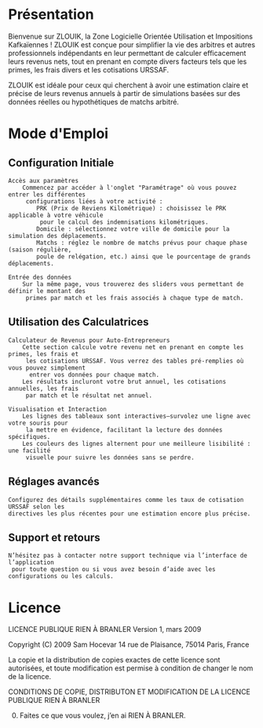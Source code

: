 # Présentation

Bienvenue sur ZLOUIK, la Zone Logicielle Orientée Utilisation et Impositions Kafkaïennes !
ZLOUIK est conçue pour simplifier la vie des arbitres et autres professionnels indépendants en leur
 permettant de calculer efficacement leurs revenus nets, tout en prenant en compte divers facteurs
  tels que les primes, les frais divers et les cotisations URSSAF.

ZLOUIK est idéale pour ceux qui cherchent à avoir une estimation claire et précise de leurs
 revenus annuels à partir de simulations basées sur des données réelles ou hypothétiques
  de matchs arbitré.

# Mode d'Emploi

## Configuration Initiale

    Accès aux paramètres
        Commencez par accéder à l'onglet "Paramétrage" où vous pouvez entrer les différentes
         configurations liées à votre activité :
            PRK (Prix de Reviens Kilométrique) : choisissez le PRK applicable à votre véhicule
             pour le calcul des indemnisations kilométriques.
            Domicile : sélectionnez votre ville de domicile pour la simulation des déplacements.
            Matchs : réglez le nombre de matchs prévus pour chaque phase (saison régulière, 
            poule de relégation, etc.) ainsi que le pourcentage de grands déplacements.

    Entrée des données
        Sur la même page, vous trouverez des sliders vous permettant de définir le montant des
         primes par match et les frais associés à chaque type de match.

## Utilisation des Calculatrices

    Calculateur de Revenus pour Auto-Entrepreneurs
        Cette section calcule votre revenu net en prenant en compte les primes, les frais et
         les cotisations URSSAF. Vous verrez des tables pré-remplies où vous pouvez simplement
          entrer vos données pour chaque match.
        Les résultats incluront votre brut annuel, les cotisations annuelles, les frais
         par match et le résultat net annuel.

    Visualisation et Interaction
        Les lignes des tableaux sont interactives—survolez une ligne avec votre souris pour
         la mettre en évidence, facilitant la lecture des données spécifiques.
        Les couleurs des lignes alternent pour une meilleure lisibilité : une facilité
         visuelle pour suivre les données sans se perdre.

## Réglages avancés

    Configurez des détails supplémentaires comme les taux de cotisation URSSAF selon les 
    directives les plus récentes pour une estimation encore plus précise.

## Support et retours

    N’hésitez pas à contacter notre support technique via l’interface de l’application
     pour toute question ou si vous avez besoin d’aide avec les configurations ou les calculs.

# Licence

LICENCE PUBLIQUE RIEN À BRANLER
Version 1, mars 2009

Copyright (C) 2009 Sam Hocevar
14 rue de Plaisance, 75014 Paris, France

La copie et la distribution de copies exactes de cette licence sont
autorisées, et toute modification est permise à condition de changer
le nom de la licence.

CONDITIONS DE COPIE, DISTRIBUTON ET MODIFICATION
DE LA LICENCE PUBLIQUE RIEN À BRANLER

0. Faites ce que vous voulez, j’en ai RIEN À BRANLER.